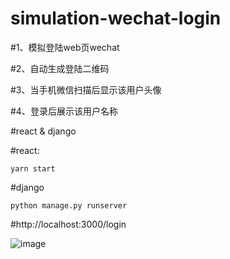 # simulation-wechat-login

#1、模拟登陆web页wechat

#2、自动生成登陆二维码

#3、当手机微信扫描后显示该用户头像

#4、登录后展示该用户名称


#react & django 

#react:
```
yarn start 
```


#django
```
python manage.py runserver 
```


#http://localhost:3000/login

![image](https://github.com/YuZongYangHi/simulation-wechat-login/blob/master/demo.gif)   

